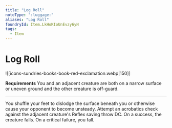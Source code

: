 ```yaml
---
title: "Log Roll"
noteType: ":luggage:"
aliases: "Log Roll"
foundryId: Item.LkHoKIoUnEvzy6yN
tags:
  - Item
---
```


# Log Roll
![[icons-sundries-books-book-red-exclamation.webp|150]]

**Requirements** You and an adjacent creature are both on a narrow surface or uneven ground and the other creature is off-guard.

* * *

You shuffle your feet to dislodge the surface beneath you or otherwise cause your opponent to become unsteady. Attempt an acrobatics check against the adjacent creature's Reflex saving throw DC. On a success, the creature falls. On a critical failure, you fall.
